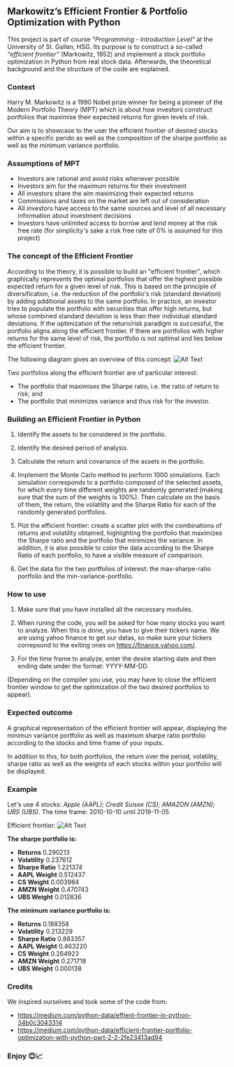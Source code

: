 ## Markowitz’s Efficient Frontier & Portfolio Optimization with Python

This project is part of course *"Programming - Introduction Level"* at the University of St. Gallen, HSG. Its purpose is to construct a so-called *“efficient frontier”* (Markowitz, 1952)  and implement a stock portfolio optimization in Python from real stock data. Afterwards, the theoretical background and the structure of the code are explained.

### Context 

Harry M. Markowitz is a 1990 Nobel prize winner for being a pioneer of the Modern Portfolio Theory (MPT) which is about how investors construct portfolios that maximise their expected returns for given levels of risk. 

Our aim is to showcase to the user the efficient frontier of desired stocks within a specific perido as well as the composition of the sharpe portfolio as well as the minimum variance portfolio.

### Assumptions of MPT

- Investors are rational and avoid risks whenever possible
- Investors aim for the maximum returns for their investment
- All investors share the aim maximizing their expected returns
- Commissions and taxes on the market are left out of consideration
- All investors have access to the same sources and level of all necessary information about investment decisions
- Investors have unlimited access to borrow and lend money at the risk free rate (for simplicity's sake a risk free rate of 0% is assumed for this project)

### The concept of the Efficient Frontier

According to the theory, it is possible to build an "efficient frontier", which graphically represents the optimal portfolios that offer the highest possible expected return for a given level of risk. This is based on the principle of diversification, i.e. the reduction of the portfolio's risk (standard deviation) by adding additional assets to the same portfolio. In practice, an investor tries to populate the portfolio with securities that offer high returns, but whose combined standard deviation is less than their individual standard deviations. If the optimization of the return/risk paradigm is successful, the portfolio aligns along the efficient frontier. If there are portfolios with higher returns for the same level of risk, the portfolio is not optimal and lies below the efficient frontier.

The following diagram gives an overview of this concept:
![Alt Text](https://github.com/pescestefano96/Programming-Project/blob/master/Efficient_frontier0.jpg)

Two portfolios along the efficient frontier are of particular interest: 
-	The portfolio that maximises the Sharpe ratio, i.e. the ratio of return to risk; and
-	The portfolio that minimizes variance and thus risk for the investor.

### Building an Efficient Frontier in Python

1.	Identify the assets to be considered in the portfolio.

2.	Identify the desired period of analysis.

3.	Calculate the return and covariance of the assets in the portfolio.

4.	Implement the Monte Carlo method to perform 1000 simulations. Each simulation corresponds to a portfolio composed of the selected assets, for which every time different weights are randomly generated (making sure that the sum of the weights is 100%). Then calculate on the basis of them, the return, the volatility and the Sharpe Ratio for each of the randomly generated portfolios.

5.	Plot the efficient frontier: create a scatter plot with the combinations of returns and volatility obtained, highlighting the portfolio that maximizes the Sharpe ratio and the portfolio that minimizes the variance. In addition, it is also possible to color the data according to the Sharpe Ratio of each portfolio, to have a visible measure of comparison.

6.	Get the data for the two portfolios of interest: the max-sharpe-ratio portfolio and the min-variance-portfolio.

### How to use

1. Make sure that you have installed all the necessary modules.

2. When runing the code, you will be asked for how many stocks you want to analyze. When this is done, you have to give their tickers name. We are using yahoo finance to get our datas, so make sure your tickers correpsond to the exiting ones on https://finance.yahoo.com/.

3. For the time frame to analyze, enter the desire starting date and then ending date under the format: YYYY-MM-DD.

(Depending on the compiler you use, you may have to close the efficient frontier window to get the optimization of the two desired portfolios to appear).

### Expected outcome

A graphical representation of the efficient frontier will appear, displaying the minimun variance portfolio as well as maximum sharpe ratio portfolio according to the stocks and time frame of your inputs.

In addition to this, for both portfolios, the return over the period, volatility, sharpe ratio as well as the weights of each stocks within your portfolio will be displayed.

### Example

Let's use 4 stocks: *Apple (AAPL); Credit Suisse (CS); AMAZON (AMZN); UBS (UBS).*
The time frame: 2010-10-10 until 2019-11-05

Efficient frontier: ![Alt Text](https://github.com/pescestefano96/Programming-Project/blob/master/Efficient_frontier.png)

**The sharpe portfolio is:** 
   
- **Returns**       0.290213
- **Volatility**    0.237612
- **Sharpe Ratio**  1.221374
- **AAPL Weight**   0.512437
- **CS Weight**     0.003984
- **AMZN Weight**   0.470743
- **UBS Weight**    0.012836
                
**The minimum variance portfolio is:**
 
- **Returns**       0.188358
- **Volatility**    0.213229
- **Sharpe Ratio**  0.883357
- **AAPL Weight**   0.463220
- **CS Weight**     0.264923
- **AMZN Weight**   0.271718
- **UBS Weight**    0.000138


### Credits

We inspired ourselves and took some of the code from:

- https://medium.com/python-data/effient-frontier-in-python-34b0c3043314
- https://medium.com/python-data/efficient-frontier-portfolio-optimization-with-python-part-2-2-2fe23413ad94

### Enjoy 😊📈
